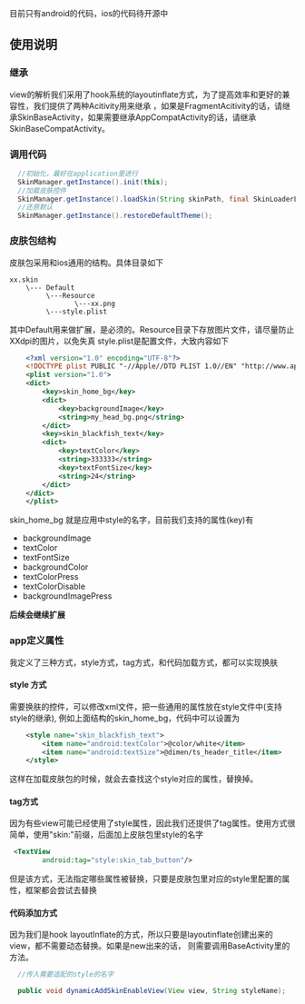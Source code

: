 目前只有android的代码，ios的代码待开源中
## 使用说明

### 继承
  view的解析我们采用了hook系统的layoutinflate方式，为了提高效率和更好的兼容性，我们提供了两种Acitivity用来继承
  ，如果是FragmentAcitivity的话，请继承SkinBaseActivity，如果需要继承AppCompatActivity的话，请继承SkinBaseCompatActivity。


### 调用代码
``` java
  //初始化，最好在application里进行
  SkinManager.getInstance().init(this);
  //加载皮肤控件
  SkinManager.getInstance().loadSkin(String skinPath, final SkinLoaderListener callback, final Context context);
  //还原默认
  SkinManager.getInstance().restoreDefaultTheme();
```

### 皮肤包结构
皮肤包采用和ios通用的结构。具体目录如下

```
xx.skin
    \--- Default
         \---Resource
                \---xx.png
         \---style.plist
```


其中Default用来做扩展，是必须的。Resource目录下存放图片文件，请尽量防止XXdpi的图片，以免失真
         style.plist是配置文件，大致内容如下

``` xml
    <?xml version="1.0" encoding="UTF-8"?>
    <!DOCTYPE plist PUBLIC "-//Apple//DTD PLIST 1.0//EN" "http://www.apple.com/DTDs/PropertyList-1.0.dtd">
    <plist version="1.0">
    <dict>
    	<key>skin_home_bg</key>
    	<dict>
    		<key>backgroundImage</key>
    		<string>my_head_bg.png</string>
    	</dict>
    	<key>skin_blackfish_text</key>
    	<dict>
    		<key>textColor</key>
    		<string>333333</string>
    		<key>textFontSize</key>
    		<string>24</string>
    	</dict>
    </dict>
    </plist>

```

skin_home_bg 就是应用中style的名字，目前我们支持的属性(key)有
* backgroundImage
* textColor
* textFontSize
* backgroundColor
* textColorPress
* textColorDisable
* backgroundImagePress

**后续会继续扩展**

### app定义属性
我定义了三种方式，style方式，tag方式，和代码加载方式，都可以实现换肤

#### style 方式
需要换肤的控件，可以修改xml文件，把一些通用的属性放在style文件中(支持style的继承),
例如上面结构的<key>skin_home_bg</key>，代码中可以设置为

``` xml
    <style name="skin_blackfish_text">
        <item name="android:textColor">@color/white</item>
        <item name="android:textSize">@dimen/ts_header_title</item>
    </style>
```

这样在加载皮肤包的时候，就会去查找这个style对应的属性，替换掉。

#### tag方式
因为有些view可能已经使用了style属性，因此我们还提供了tag属性。使用方式很简单，使用"skin:"前缀，后面加上皮肤包里style的名字
``` xml
 <TextView
        android:tag="style:skin_tab_button"/>
````
但是该方式，无法指定哪些属性被替换，只要是皮肤包里对应的style里配置的属性，框架都会尝试去替换

#### 代码添加方式
因为我们是hook layoutInflate的方式，所以只要是layoutinflate创建出来的view，都不需要动态替换。如果是new出来的话，
则需要调用BaseActivity里的方法。

``` java
  //传入需要适配的style的名字

  public void dynamicAddSkinEnableView(View view, String styleName);
```

